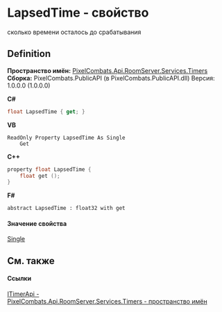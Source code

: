 # LapsedTime - свойство


сколько времени осталось до срабатывания



## Definition
**Пространство имён:** <a href="371274c7-7cea-bcb1-e32d-9fb1e088bb07">PixelCombats.Api.RoomServer.Services.Timers</a>  
**Сборка:** PixelCombats.PublicAPI (в PixelCombats.PublicAPI.dll) Версия: 1.0.0.0 (1.0.0.0)

**C#**
``` C#
float LapsedTime { get; }
```
**VB**
``` VB
ReadOnly Property LapsedTime As Single
	Get
```
**C++**
``` C++
property float LapsedTime {
	float get ();
}
```
**F#**
``` F#
abstract LapsedTime : float32 with get
```



#### Значение свойства
<a href="https://learn.microsoft.com/dotnet/api/system.single" target="_blank" rel="noopener noreferrer">Single</a>

## См. также


#### Ссылки
<a href="04f31ee0-1099-1958-764e-858007901ce7">ITimerApi - </a>  
<a href="371274c7-7cea-bcb1-e32d-9fb1e088bb07">PixelCombats.Api.RoomServer.Services.Timers - пространство имён</a>  
